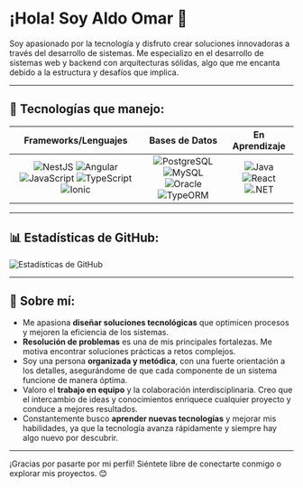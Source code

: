 # ¡Hola! Soy Aldo Omar 👋

Soy apasionado por la tecnología y disfruto crear soluciones innovadoras a través del desarrollo de sistemas. Me especializo en el desarrollo de sistemas web y backend con arquitecturas sólidas, algo que me encanta debido a la estructura y desafíos que implica.

---

## 🔧 Tecnologías que manejo:
| Frameworks/Lenguajes | Bases de Datos | En Aprendizaje |
| :------------------: | :-------------: | :------------: |
| ![NestJS](https://img.shields.io/badge/NestJS-E0234E?style=for-the-badge&logo=nestjs&logoColor=white) ![Angular](https://img.shields.io/badge/Angular-DD0031?style=for-the-badge&logo=angular&logoColor=white) ![JavaScript](https://img.shields.io/badge/JavaScript-F7DF1E?style=for-the-badge&logo=javascript&logoColor=black) ![TypeScript](https://img.shields.io/badge/TypeScript-007ACC?style=for-the-badge&logo=typescript&logoColor=white) ![Ionic](https://img.shields.io/badge/Ionic-3880FF?style=for-the-badge&logo=ionic&logoColor=white) | ![PostgreSQL](https://img.shields.io/badge/PostgreSQL-336791?style=for-the-badge&logo=postgresql&logoColor=white) ![MySQL](https://img.shields.io/badge/MySQL-4479A1?style=for-the-badge&logo=mysql&logoColor=white) ![Oracle](https://img.shields.io/badge/Oracle-F80000?style=for-the-badge&logo=oracle&logoColor=white) ![TypeORM](https://img.shields.io/badge/TypeORM-262627?style=for-the-badge&logo=typeorm&logoColor=white) | ![Java](https://img.shields.io/badge/Java-007396?style=for-the-badge&logo=java&logoColor=white) ![React](https://img.shields.io/badge/React-61DAFB?style=for-the-badge&logo=react&logoColor=black) ![.NET](https://img.shields.io/badge/.NET-512BD4?style=for-the-badge&logo=dotnet&logoColor=white) |

---

## 📊 Estadísticas de GitHub:
![Estadísticas de GitHub](https://github-readme-stats.vercel.app/api?username=aldo-omar&show_icons=true&theme=radical)

---

## 🌟 Sobre mí:
- Me apasiona **diseñar soluciones tecnológicas** que optimicen procesos y mejoren la eficiencia de los sistemas.
- **Resolución de problemas** es una de mis principales fortalezas. Me motiva encontrar soluciones prácticas a retos complejos.
- Soy una persona **organizada y metódica**, con una fuerte orientación a los detalles, asegurándome de que cada componente de un sistema funcione de manera óptima.
- Valoro el **trabajo en equipo** y la colaboración interdisciplinaria. Creo que el intercambio de ideas y conocimientos enriquece cualquier proyecto y conduce a mejores resultados.
- Constantemente busco **aprender nuevas tecnologías** y mejorar mis habilidades, ya que la tecnología avanza rápidamente y siempre hay algo nuevo por descubrir.

---

¡Gracias por pasarte por mi perfil! Siéntete libre de conectarte conmigo o explorar mis proyectos. 😊
